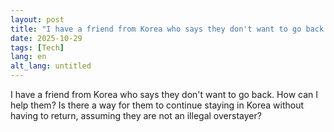 ```yaml
---
layout: post
title: "I have a friend from Korea who says they don't want to go back. How can I help them? Is there a way for them to continue staying in Korea without having to return, assuming they are not an illegal overstayer?"
date: 2025-10-29
tags: [Tech]
lang: en
alt_lang: untitled
---
```

I have a friend from Korea who says they don't want to go back. How can I help them? Is there a way for them to continue staying in Korea without having to return, assuming they are not an illegal overstayer?